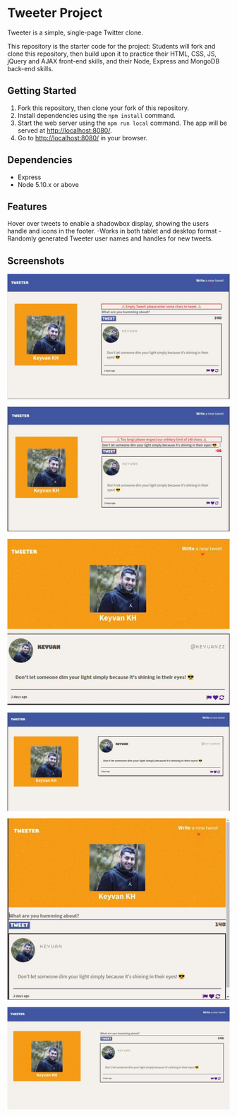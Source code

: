 # Tweeter Project

Tweeter is a simple, single-page Twitter clone.

This repository is the starter code for the project: Students will fork and clone this repository, then build upon it to practice their HTML, CSS, JS, jQuery and AJAX front-end skills, and their Node, Express and MongoDB back-end skills.

## Getting Started

1. Fork this repository, then clone your fork of this repository.
2. Install dependencies using the `npm install` command.
3. Start the web server using the `npm run local` command. The app will be served at <http://localhost:8080/>.
4. Go to <http://localhost:8080/> in your browser.

## Dependencies

- Express
- Node 5.10.x or above

## Features

Hover over tweets to enable a shadowbox display, showing the users handle and icons in the footer. -Works in both tablet and desktop format -Randomly generated Tweeter user names and handles for new tweets.

## Screenshots

![Screenshot of desktopSize-newTweets-error1](https://github.com/keyvanzz/tweeter/blob/master/docs/desktopSize-newTweets-error1.jpg)

![Screenshot of desktopSize-newTweets-error2](https://github.com/keyvanzz/tweeter/blob/master/docs/desktopSize-newTweets-error2.jpg)

![Screenshot of mobileSize-tweetBox](https://github.com/keyvanzz/tweeter/blob/master/docs/mobileSize-tweetBox.jpg)

![Screenshot of desktopSize-tweetBox](https://github.com/keyvanzz/tweeter/blob/master/docs/desktopSize-tweetBox.jpg)

![Screenshot of mobileSize-newTweets](https://github.com/keyvanzz/tweeter/blob/master/docs/mobileSize-newTweets.jpg)

![Screenshot of desktopSize-newTweets](https://github.com/keyvanzz/tweeter/blob/master/docs/desktopSize-newTweets.jpg)